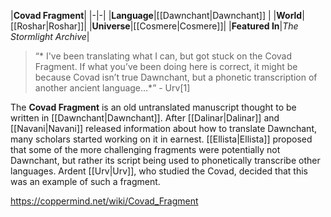 |**Covad Fragment**|
|-|-|
|**Language**|[[Dawnchant\|Dawnchant]] |
|**World**|[[Roshar\|Roshar]]|
|**Universe**|[[Cosmere\|Cosmere]]|
|**Featured In**|*The Stormlight Archive*|

>“* I've been translating what I can, but got stuck on the Covad Fragment. If what you’ve been doing here is correct, it might be because Covad isn’t true Dawnchant, but a phonetic transcription of another ancient language…*”
\- Urv[1]


The **Covad Fragment** is an old untranslated manuscript thought to be written in [[Dawnchant\|Dawnchant]].
After [[Dalinar\|Dalinar]] and [[Navani\|Navani]] released information about how to translate Dawnchant, many scholars started working on it in earnest. [[Ellista\|Ellista]] proposed that some of the more challenging fragments were potentially not Dawnchant, but rather its script being used to phonetically transcribe other languages. Ardent [[Urv\|Urv]], who studied the Covad, decided that this was an example of such a fragment.



https://coppermind.net/wiki/Covad_Fragment